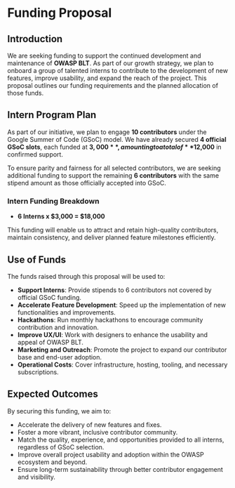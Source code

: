 # Funding Proposal

## Introduction

We are seeking funding to support the continued development and maintenance of **OWASP BLT**. As part of our growth strategy, we plan to onboard a group of talented interns to contribute to the development of new features, improve usability, and expand the reach of the project. This proposal outlines our funding requirements and the planned allocation of those funds.

## Intern Program Plan

As part of our initiative, we plan to engage **10 contributors** under the Google Summer of Code (GSoC) model. We have already secured **4 official GSoC slots**, each funded at **$3,000**, amounting to a total of **$12,000** in confirmed support.

To ensure parity and fairness for all selected contributors, we are seeking additional funding to support the remaining **6 contributors** with the same stipend amount as those officially accepted into GSoC.

### Intern Funding Breakdown

- **6 Interns x $3,000 = $18,000**

This funding will enable us to attract and retain high-quality contributors, maintain consistency, and deliver planned feature milestones efficiently.

## Use of Funds

The funds raised through this proposal will be used to:

- **Support Interns**: Provide stipends to 6 contributors not covered by official GSoC funding.
- **Accelerate Feature Development**: Speed up the implementation of new functionalities and improvements.
- **Hackathons**: Run monthly hackathons to encourage community contribution and innovation. 
- **Improve UX/UI**: Work with designers to enhance the usability and appeal of OWASP BLT.
- **Marketing and Outreach**: Promote the project to expand our contributor base and end-user adoption.
- **Operational Costs**: Cover infrastructure, hosting, tooling, and necessary subscriptions.

## Expected Outcomes

By securing this funding, we aim to:

- Accelerate the delivery of new features and fixes.
- Foster a more vibrant, inclusive contributor community.
- Match the quality, experience, and opportunities provided to all interns, regardless of GSoC selection.
- Improve overall project usability and adoption within the OWASP ecosystem and beyond.
- Ensure long-term sustainability through better contributor engagement and visibility.
